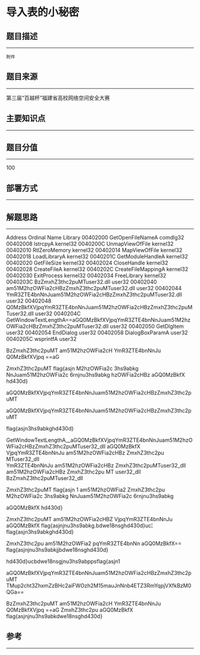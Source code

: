 # 导入表的小秘密

## 题目描述
---
```
附件
```

## 题目来源
---
第三届“百越杯”福建省高校网络空间安全大赛

## 主要知识点
---


## 题目分值
---
100

## 部署方式
---


## 解题思路
---

Address	Ordinal	Name	Library
00402000		GetOpenFileNameA	comdlg32
00402008		lstrcpyA	kernel32
0040200C		UnmapViewOfFile	kernel32
00402010		RtlZeroMemory	kernel32
00402014		MapViewOfFile	kernel32
00402018		LoadLibraryA	kernel32
0040201C		GetModuleHandleA	kernel32
00402020		GetFileSize	kernel32
00402024		CloseHandle	kernel32
00402028		CreateFileA	kernel32
0040202C		CreateFileMappingA	kernel32
00402030		ExitProcess	kernel32
00402034		FreeLibrary	kernel32
0040203C		BzZmxhZ3thc2puMTuser32.dll	user32
00402040		am51M2hzOWFia2cHBzZmxhZ3thc2puMTuser32.dll	user32
00402044		YmR3ZTE4bnNnJuam51M2hzOWFia2cHBzZmxhZ3thc2puMTuser32.dll	user32
00402048		Q0MzBkfXVjpqYmR3ZTE4bnNnJuam51M2hzOWFia2cHBzZmxhZ3thc2puMTuser32.dll	user32
0040204C		GetWindowTextLengthA==aGQ0MzBkfXVjpqYmR3ZTE4bnNnJuam51M2hzOWFia2cHBzZmxhZ3thc2puMTuser32.dll	user32
00402050		GetDlgItem	user32
00402054		EndDialog	user32
00402058		DialogBoxParamA	user32
0040205C		wsprintfA	user32
 
BzZmxhZ3thc2puMT  am51M2hzOWFia2cH  YmR3ZTE4bnNnJu Q0MzBkfXVjpq  ==aG


ZmxhZ3thc2puMT   flag{asjn
M2hzOWFia2c      3hs9abkg
NnJuam51M2hzOWFia2c 6rnjnu3hs9abkg
hzOWFia2cHBz
aGQ0MzBkfX       hd430d}

aGQ0MzBkfXVjpqYmR3ZTE4bnNnJuam51M2hzOWFia2cHBzZmxhZ3thc2puMT

aGQ0MzBkfXVjpqYmR3ZTE4bnNnJuam51M2hzOWFia2cHBzZmxhZ3thc2puMT

flag{asjn3hs9abkghd430d}

GetWindowTextLengthA__aGQ0MzBkfXVjpqYmR3ZTE4bnNnJuam51M2hzOWFia2cHBzZmxhZ3thc2puMTuser32_dll
aGQ0MzBkfX VjpqYmR3ZTE4bnNnJu am51M2hzOWFia2cHBz ZmxhZ3thc2pu MTuser32_dll	
YmR3ZTE4bnNnJu am51M2hzOWFia2cHBz ZmxhZ3thc2puMTuser32_dll	
am51M2hzOWFia2cHBz ZmxhZ3thc2pu MT user32_dll	
BzZmxhZ3thc2puMTuser32_dll	


ZmxhZ3thc2puMT   flag{asjn  1
am51M2hzOWFia2
ZmxhZ3thc2pu
M2hzOWFia2c      3hs9abkg
NnJuam51M2hzOWFia2c 6rnjnu3hs9abkg

aGQ0MzBkfX       hd430d}

ZmxhZ3thc2puMT am51M2hzOWFia2cHBZ VjpqYmR3ZTE4bnNnJu aGQ0MzBkfX 
flag{asjnjnu3hs9abkg.bdwe18nsghd430d}uc¦
flag{asjn3hs9abkghd430d}

ZmxhZ3thc2pu am51M2hzOWFia2 pqYmR3ZTE4bnNn aGQ0MzBkfX==
flag{asjnjnu3hs9abkjjbdwe18nsghd430d}

hd430d}ucbdwe18nsgjnu3hs9abppsflag{asjn1

aGQ0MzBkfXVjpqYmR3ZTE4bnNnJuam51M2hzOWFia2cHBzZmxhZ3thc2puMT
TMup2cht3ZhxmZzBHc2aiFWOzh2M15mauJnNnb4ETZ3RmYqpjVXfkBzM0QGa==

BzZmxhZ3thc2puMT  am51M2hzOWFia2cH  YmR3ZTE4bnNnJu Q0MzBkfXVjpq  ==aG
ZmxhZ3thc2pu  aGQ0MzBkfX
flag{asjnjnu3hs9abkdwe18nsghd430d}

## 参考
---
